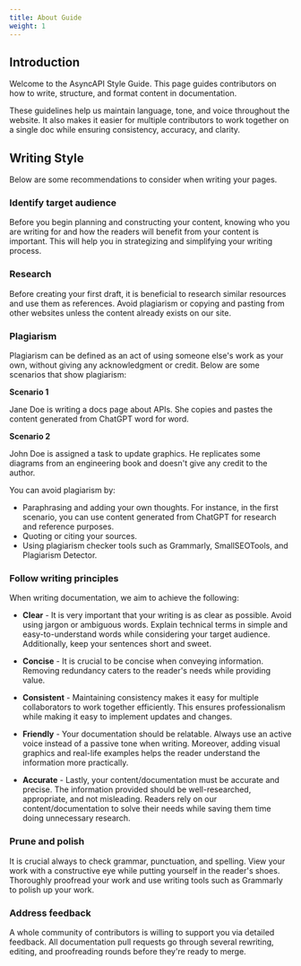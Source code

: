 ```yaml
---
title: About Guide
weight: 1
---
```


## Introduction
Welcome to the AsyncAPI Style Guide. This page guides contributors on how to write, structure, and format content in documentation.

These guidelines help us maintain language, tone, and voice throughout the website. It also makes it easier for multiple contributors to work together on a single doc while ensuring consistency, accuracy, and clarity. 

## Writing Style
Below are some recommendations to consider when writing your pages.

### Identify target audience
Before you begin planning and constructing your content, knowing who you are writing for and how the readers will benefit from your content is important.
This will help you in strategizing and simplifying your writing process.

### Research
Before creating your first draft, it is beneficial to research similar resources and use them as references. Avoid plagiarism or copying and pasting from other websites unless the content already exists on our site.

### Plagiarism
Plagiarism can be defined as an act of using someone else's work as your own, without giving any acknowledgment or credit. Below are some scenarios that show plagiarism:

**Scenario 1**

Jane Doe is writing a docs page about APIs. She copies and pastes the content generated from ChatGPT word for word.

**Scenario 2**

John Doe is assigned a task to update graphics. He replicates some diagrams from an engineering book and doesn't give any credit to the author.

You can avoid plagiarism by:
- Paraphrasing and adding your own thoughts. For instance, in the first scenario, you can use content generated from ChatGPT for research and reference purposes.
- Quoting or citing your sources.
- Using plagiarism checker tools such as Grammarly, SmallSEOTools, and Plagiarism Detector.

### Follow writing principles
When writing documentation, we aim to achieve the following:
- **Clear** - It is very important that your writing is as clear as possible. Avoid using jargon or ambiguous words. Explain technical terms in simple and easy-to-understand words while considering your target audience. Additionally, keep your sentences short and sweet.
- **Concise** - It is crucial to be concise when conveying information. Removing redundancy caters to the reader's needs while providing value.
- **Consistent** - Maintaining consistency makes it easy for multiple collaborators to work together efficiently. This ensures professionalism while making it easy to implement updates and changes.
- **Friendly** - Your documentation should be relatable. Always use an active voice instead of a passive tone when writing. Moreover, adding visual graphics and real-life examples helps the reader understand the information more practically.

- **Accurate** - Lastly, your content/documentation must be accurate and precise. The information provided should be well-researched, appropriate, and not misleading. Readers rely on our content/documentation to solve their needs while saving them time doing unnecessary research.


### Prune and polish
It is crucial always to check grammar, punctuation, and spelling. View your work with a constructive eye while putting yourself in the reader's shoes. Thoroughly proofread your work and use writing tools such as Grammarly to polish up your work.

### Address feedback
A whole community of contributors is willing to support you via detailed feedback. All documentation pull requests go through several rewriting, editing, and proofreading rounds before they're ready to merge.


